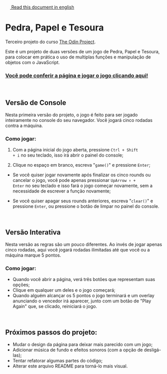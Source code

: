 <img height="15px" src="https://em-content.zobj.net/thumbs/120/twitter/322/flag-united-states_1f1fa-1f1f8.png">[ Read this document in english](README.md)

# Pedra, Papel e Tesoura
Terceiro projeto do curso <a href="https://www.theodinproject.com/about">The Odin Project</a>.

Este é um projeto de duas versões de um jogo de Pedra, Papel e Tesoura, para colocar em prática o uso de multiplas funções e manipulação de objetos com o JavaScript.

### <a href="https://araujodanield.github.io/odin-rock-paper-scissors/" target="_blank">Você pode conferir a página e jogar o jogo clicando aqui!</a>

</br>

## Versão de Console
 Nesta primeira versão do projeto, o jogo é feito para ser jogado inteiramente no console do seu navegador. Você jogará cinco rodadas contra a máquina.

 ### Como jogar:
 1. Com a página inicial do jogo aberta, pressione <code>Ctrl + Shift + i</code> no seu teclado, isso irá abrir o painel do console;

 2. Clique no espaço em branco, escreva "<code>game()</code>" e pressione <code>Enter</code>;

  - Se você quiser jogar novamente após finalizar os cinco rounds ou cancelar o jogo, você pode apenas pressionar <code>UpArrow ↑ + Enter</code> no seu teclado e isso fará o jogo começar novamente, sem a necessidade de escrever a função novamente;

  - Se você quiser apagar seus rounds anteriores, escreva "<code>clear()</code>" e pressione <code>Enter</code>, ou pressione o botão de limpar no painel do console.

</br>

## Versão Interativa
 Nesta versão as regras são um pouco diferentes. Ao invés de jogar apenas cinco rodadas, aqui você jogará rodadas ilimitadas até que você ou a máquina marque 5 pontos.

 ### Como jogar:
 - Quando você abrir a página, verá três botões que representam suas opções;
 - Clique em qualquer um deles e o jogo começará;
 - Quando alguém alcançar os 5 pontos o jogo terminará e um overlay anunciando o vencedor irá aparecer, junto com um botão de "Play Again" que, se clicado, reiniciará o jogo.

</br>

## Próximos passos do projeto:
- Mudar o design da página para deixar mais parecido com um jogo;
- Adicionar música de fundo e efeitos sonoros (com a opção de desligá-las);
- Tentar refatorar algumas partes do código;
- Alterar este arquivo README para torná-lo mais visual.